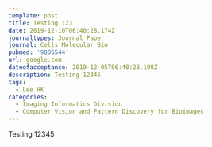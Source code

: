 ```yaml
---
template: post
title: Testing 123
date: 2019-12-10T06:40:28.174Z
journaltypes: Journal Paper
journal: Cells Molecular Bio
pubmed: '9086544'
url: google.com
dateofacceptance: 2019-12-05T06:40:28.198Z
description: Testing 12345
tags:
  - Lee HK
categories:
  - Imaging Informatics Division
  - Computer Vision and Pattern Discovery for Bioimages
---
```

Testing 12345
